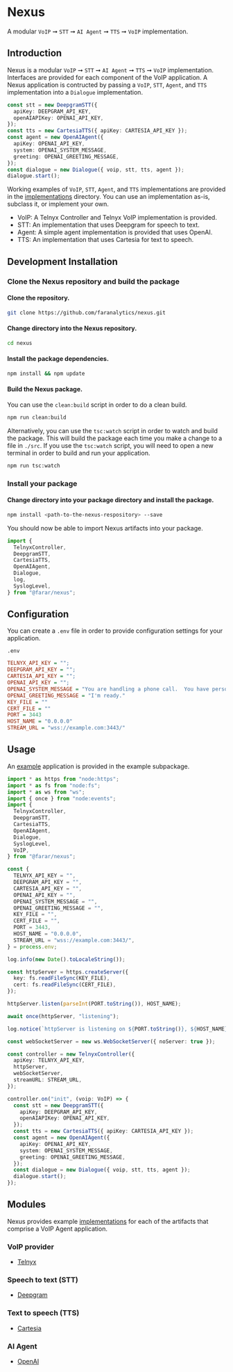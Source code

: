# Nexus

A modular `VoIP` ➞ `STT` ➞ `AI Agent` ➞ `TTS` ➞ `VoIP` implementation.

## Introduction

Nexus is a modular `VoIP` ➞ `STT` ➞ `AI Agent` ➞ `TTS` ➞ `VoIP` implementation. Interfaces are provided for each component of the VoIP application. A Nexus application is contructed by passing a `VoIP`, `STT`, `Agent`, and `TTS` implementation into a `Dialogue` implementation.

```ts
const stt = new DeepgramSTT({
  apiKey: DEEPGRAM_API_KEY,
  openAIAPIKey: OPENAI_API_KEY,
});
const tts = new CartesiaTTS({ apiKey: CARTESIA_API_KEY });
const agent = new OpenAIAgent({
  apiKey: OPENAI_API_KEY,
  system: OPENAI_SYSTEM_MESSAGE,
  greeting: OPENAI_GREETING_MESSAGE,
});
const dialogue = new Dialogue({ voip, stt, tts, agent });
dialogue.start();
```

Working examples of `VoIP`, `STT`, `Agent`, and `TTS` implementations are provided in the [implementations](https://github.com/faranalytics/nexus/tree/main/src/components) directory.  You can use an implementation as-is, subclass it, or implement your own.

- VoIP: A Telnyx Controller and Telnyx VoIP implementation is provided.
- STT: An implementation that uses Deepgram for speech to text.
- Agent: A simple agent implementation is provided that uses OpenAI.
- TTS: An implementation that uses Cartesia for text to speech.

## Development Installation

### Clone the Nexus repository and build the package

#### Clone the repository.

```bash
git clone https://github.com/faranalytics/nexus.git
```

#### Change directory into the Nexus repository.

```bash
cd nexus
```

#### Install the package dependencies.

```bash
npm install && npm update
```

#### Build the Nexus package.

You can use the `clean:build` script in order to do a clean build.

```bash
npm run clean:build
```

Alternatively, you can use the `tsc:watch` script in order to watch and build the package. This will build the package each time you make a change to a file in `./src`. If you use the `tsc:watch` script, you will need to open a new terminal in order to build and run your application.

```bash
npm run tsc:watch
```

### Install your package

#### Change directory into your package directory and install the package.

```bash
npm install <path-to-the-nexus-respository> --save
```

You should now be able to import Nexus artifacts into your package.

```ts
import {
  TelnyxController,
  DeepgramSTT,
  CartesiaTTS,
  OpenAIAgent,
  Dialogue,
  log,
  SyslogLevel,
} from "@farar/nexus";
```

## Configuration

You can create a `.env` file in order to provide configuration settings for your application.

`.env`

```ini
TELNYX_API_KEY = "";
DEEPGRAM_API_KEY = "";
CARTESIA_API_KEY = "";
OPENAI_API_KEY = "";
OPENAI_SYSTEM_MESSAGE = "You are handling a phone call.  You have personal preferences and you are very opinionated.  Respond with one concise sentence."
OPENAI_GREETING_MESSAGE = "I'm ready."
KEY_FILE = ""
CERT_FILE = ""
PORT = 3443
HOST_NAME = "0.0.0.0"
STREAM_URL = "wss://example.com:3443/"
```

## Usage

An [example](https://github.com/faranalytics/nexus/tree/main/example) application is provided in the example subpackage.

```ts
import * as https from "node:https";
import * as fs from "node:fs";
import * as ws from "ws";
import { once } from "node:events";
import {
  TelnyxController,
  DeepgramSTT,
  CartesiaTTS,
  OpenAIAgent,
  Dialogue,
  SyslogLevel,
  VoIP,
} from "@farar/nexus";

const {
  TELNYX_API_KEY = "",
  DEEPGRAM_API_KEY = "",
  CARTESIA_API_KEY = "",
  OPENAI_API_KEY = "",
  OPENAI_SYSTEM_MESSAGE = "",
  OPENAI_GREETING_MESSAGE = "",
  KEY_FILE = "",
  CERT_FILE = "",
  PORT = 3443,
  HOST_NAME = "0.0.0.0",
  STREAM_URL = "wss://example.com:3443/",
} = process.env;

log.info(new Date().toLocaleString());

const httpServer = https.createServer({
  key: fs.readFileSync(KEY_FILE),
  cert: fs.readFileSync(CERT_FILE),
});

httpServer.listen(parseInt(PORT.toString()), HOST_NAME);

await once(httpServer, "listening");

log.notice(`httpServer is listening on ${PORT.toString()}, ${HOST_NAME}`);

const webSocketServer = new ws.WebSocketServer({ noServer: true });

const controller = new TelnyxController({
  apiKey: TELNYX_API_KEY,
  httpServer,
  webSocketServer,
  streamURL: STREAM_URL,
});

controller.on("init", (voip: VoIP) => {
  const stt = new DeepgramSTT({
    apiKey: DEEPGRAM_API_KEY,
    openAIAPIKey: OPENAI_API_KEY,
  });
  const tts = new CartesiaTTS({ apiKey: CARTESIA_API_KEY });
  const agent = new OpenAIAgent({
    apiKey: OPENAI_API_KEY,
    system: OPENAI_SYSTEM_MESSAGE,
    greeting: OPENAI_GREETING_MESSAGE,
  });
  const dialogue = new Dialogue({ voip, stt, tts, agent });
  dialogue.start();
});
```

## Modules

Nexus provides example [implementations](https://github.com/faranalytics/nexus/tree/main/src/implementations) for each of the artifacts that comprise a VoIP Agent application.

### VoIP provider

- [Telnyx](https://telnyx.com/)

### Speech to text (STT)

- [Deepgram](https://deepgram.com/)

### Text to speech (TTS)

- [Cartesia](https://cartesia.ai/)

### AI Agent

- [OpenAI](https://platform.openai.com/docs/overview)
